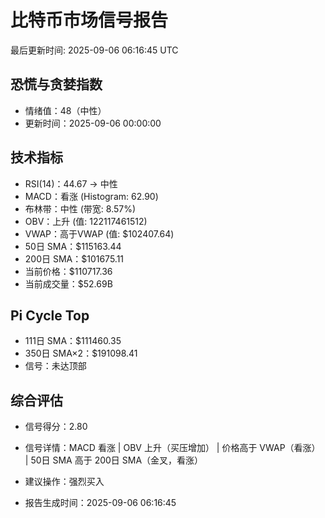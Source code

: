 # 比特币市场信号报告

最后更新时间: 2025-09-06 06:16:45 UTC

## 恐慌与贪婪指数
- 情绪值：48（中性）
- 更新时间：2025-09-06 00:00:00

## 技术指标
- RSI(14)：44.67 → 中性
- MACD：看涨 (Histogram: 62.90)
- 布林带：中性 (带宽: 8.57%)
- OBV：上升 (值: 122117461512)
- VWAP：高于VWAP (值: $102407.64)
- 50日 SMA：$115163.44
- 200日 SMA：$101675.11
- 当前价格：$110717.36
- 当前成交量：$52.69B

## Pi Cycle Top
- 111日 SMA：$111460.35
- 350日 SMA×2：$191098.41
- 信号：未达顶部

## 综合评估
- 信号得分：2.80
- 信号详情：MACD 看涨 | OBV 上升（买压增加） | 价格高于 VWAP（看涨） | 50日 SMA 高于 200日 SMA（金叉，看涨）
- 建议操作：强烈买入

- 报告生成时间：2025-09-06 06:16:45
